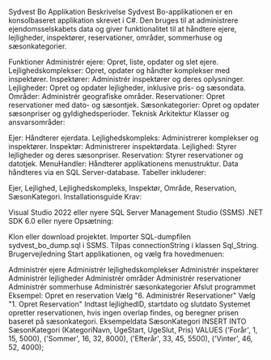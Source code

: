 Sydvest Bo Applikation
Beskrivelse
Sydvest Bo-applikationen er en konsolbaseret applikation skrevet i C#. Den bruges til at administrere ejendomsselskabets data og giver funktionalitet til at håndtere ejere, lejligheder, inspektører, reservationer, områder, sommerhuse og sæsonkategorier.

Funktioner
Administrér ejere: Opret, liste, opdater og slet ejere.
Lejlighedskomplekser: Opret, opdater og håndter komplekser med inspektører.
Inspektører: Administrér inspektører og deres oplysninger.
Lejligheder: Opret og opdater lejligheder, inklusive pris- og sæsondata.
Områder: Administrér geografiske områder.
Reservationer: Opret reservationer med dato- og sæsontjek.
Sæsonkategorier: Opret og opdater sæsonpriser og gyldighedsperioder.
Teknisk Arkitektur
Klasser og ansvarsområder:

Ejer: Håndterer ejerdata.
Lejlighedskompleks: Administrerer komplekser og inspektører.
Inspektør: Administrerer inspektørdata.
Lejlighed: Styrer lejligheder og deres sæsonpriser.
Reservation: Styrer reservationer og datotjek.
MenuHandler: Håndterer applikationens menustruktur.
Data håndteres via en SQL Server-database. Tabeller inkluderer:

Ejer, Lejlighed, Lejlighedskompleks, Inspektør, Område, Reservation, SæsonKategori.
Installationsguide
Krav:

Visual Studio 2022 eller nyere
SQL Server Management Studio (SSMS)
.NET SDK 6.0 eller nyere
Opsætning:

Klon eller download projektet.
Importer SQL-dumpfilen sydvest_bo_dump.sql i SSMS.
Tilpas connectionString i klassen Sql_String.
Brugervejledning
Start applikationen, og vælg fra hovedmenuen:

Administrér ejere
Administrér lejlighedskomplekser
Administrér inspektører
Administrér lejligheder
Administrér områder
Administrér reservationer
Administrér sommerhuse
Administrér sæsonkategorier
Afslut programmet
Eksempel: Opret en reservation
Vælg "6. Administrér Reservationer"
Vælg "1. Opret Reservation"
Indtast lejlighedID, startdato og slutdato
Systemet opretter reservationen, hvis ingen overlap findes, og beregner prisen baseret på sæsonkategori.
Eksempeldata
SæsonKategori
INSERT INTO SæsonKategori (KategoriNavn, UgeStart, UgeSlut, Pris) VALUES
('Forår', 1, 15, 5000),
('Sommer', 16, 32, 8000),
('Efterår', 33, 45, 5500),
('Vinter', 46, 52, 4000);
